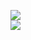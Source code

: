 [![](https://img.shields.io/badge/Made%20With-Github%20Spray-lightgrey.svg?style=for-the-badge&logo=github)](https://github.com/Annihil/github-spray#17890)  
[![](https://i.imgur.com/2DrTn0Z.gif)](https://github.com/Annihil/github-spray)